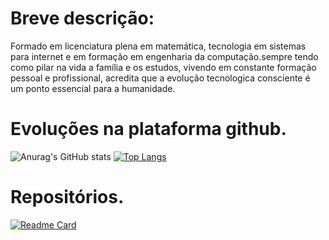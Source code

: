 # Breve descrição:
  Formado em licenciatura plena em matemática, tecnologia em sistemas para internet e em formação em engenharia da computação.sempre tendo como pilar na vida a família e os estudos, vivendo em constante formação pessoal e profissional,  acredita que a  evolução tecnologica consciente é um ponto essencial para a humanidade. 


# Evoluções na plataforma github.

![Anurag's GitHub stats](https://github-readme-stats.vercel.app/api?username=fabiomatech&theme=dark&show_icons=true)
[![Top Langs](https://github-readme-stats.vercel.app/api/top-langs/?username=fabiomatech&layout=compact)](https://github.com/anuraghazra/github-readme-stats)

# Repositórios.

[![Readme Card](https://github-readme-stats.vercel.app/api/pin/?username=anuraghazra&repo=github-readme-stats)](https://github.com/anuraghazra/github-readme-stats)

<!---
FabioMatech/FabioMatech is a ✨ special ✨ repository because its `README.md` (this file) appears on your GitHub profile.
You can click the Preview link to take a look at your changes.
--->
